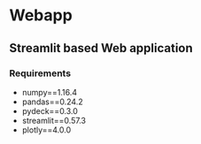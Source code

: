 # Webapp
## Streamlit based Web application

### Requirements

* numpy==1.16.4
* pandas==0.24.2
* pydeck==0.3.0
* streamlit==0.57.3
* plotly==4.0.0
